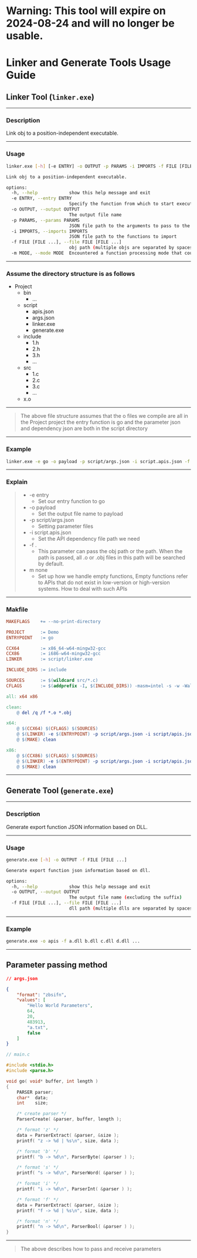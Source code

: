 # Warning: This tool will expire on 2024-08-24 and will no longer be usable.
# Linker and Generate Tools Usage Guide

## Linker Tool (`linker.exe`)
---

### Description
Link obj to a position-independent executable.

---

### Usage
```sh
linker.exe [-h] [-e ENTRY] -o OUTPUT -p PARAMS -i IMPORTS -f FILE [FILE ...] [-m MODE]

Link obj to a position-independent executable.

options:
  -h, --help            show this help message and exit
  -e ENTRY, --entry ENTRY
                        Specify the function from which to start execution (entry point)
  -o OUTPUT, --output OUTPUT
                        The output file name
  -p PARAMS, --params PARAMS
                        JSON file path to the arguments to pass to the executable
  -i IMPORTS, --imports IMPORTS
                        JSON file path to the functions to import
  -f FILE [FILE ...], --file FILE [FILE ...]
                        obj path (multiple objs are separated by spaces) or directory
  -m MODE, --mode MODE  Encountered a function processing mode that could not be loaded: ( none, quit )
```

---

### Assume the directory structure is as follows
- Project
    - bin
        - ...
    - script
        - apis.json
        - args.json
        - linker.exe
        - generate.exe
    - include
        - 1.h
        - 2.h
        - 3.h
        - ...
    - src
        - 1.c
        - 2.c
        - 3.c
        - ...
    - x.o

---

> The above file structure assumes that the o files we compile are all in the Project project
> the entry function is go
> and the parameter json and dependency json are both in the script directory

---

### Example
```sh
linker.exe -e go -o payload -p script/args.json -i script.apis.json -f . -m none
```

---

### Explain
> - -e entry
>   - Set our entry function to go
> - -o payload
>   - Set the output file name to payload
> - -p script/args.json
>   - Setting parameter files
> - -i script.apis.json
>   - Set the API dependency file path we need
> - -f .
>   - This parameter can pass the obj path or the path. When the path is passed, all .o or .obj files in this path will be searched by default.
> - m none
>   - Set up how we handle empty functions, Empty functions refer to APIs that do not exist in low-version or high-version systems. How to deal with such APIs

---

### Makfile
``` makefile
MAKEFLAGS    += --no-print-directory

PROJECT      := Demo
ENTRYPOINT   := go

CCX64        := x86_64-w64-mingw32-gcc
CCX86        := i686-w64-mingw32-gcc
LINKER       := script/linker.exe

INCLUDE_DIRS := include

SOURCES      := $(wildcard src/*.c)
CFLAGS       := $(addprefix -I, $(INCLUDE_DIRS)) -masm=intel -s -w -Wall -c -U UNICODE

all: x64 x86

clean:
	@ del /q /f *.o *.obj

x64:
	@ $(CCX64) $(CFLAGS) $(SOURCES)
	@ $(LINKER) -e $(ENTRYPOINT) -p script/args.json -i script/apis.json -o bin/$(PROJECT).x64.bin -f . -m none
	@ $(MAKE) clean

x86:
	@ $(CCX86) $(CFLAGS) $(SOURCES)
	@ $(LINKER) -e $(ENTRYPOINT) -p script/args.json -i script/apis.json -o bin/$(PROJECT).x86.bin -f . -m none
	@ $(MAKE) clean

```

---

## Generate Tool (`generate.exe`)

---

### Description
Generate export function JSON information based on DLL.

---

### Usage
```sh
generate.exe [-h] -o OUTPUT -f FILE [FILE ...]

Generate export function json information based on dll.

options:
  -h, --help            show this help message and exit
  -o OUTPUT, --output OUTPUT
                        The output file name (excluding the suffix)
  -f FILE [FILE ...], --file FILE [FILE ...]
                        dll path (multiple dlls are separated by spaces)
```

---

### Example
```sh
generate.exe -o apis -f a.dll b.dll c.dll d.dll ...
```

---

## Parameter passing method
```json
// args.json

{
    "format": "zbsifn",
    "values": [
        "Hello World Parameters",
        64,
        20,
        483913,
        "a.txt",
        false
    ]
}
```

```c
// main.c

#include <stdio.h>
#include <parse.h>

void go( void* buffer, int length )
{
    PARSER parser;
    char*  data;
    int    size;

    /* create parser */
    ParserCreate( &parser, buffer, length );

    /* format 'z' */
    data = ParserExtract( &parser, &size );
    printf( "z -> %d | %s\n", size, data );

    /* format 'b' */
    printf( "b -> %d\n", ParserByte( &parser ) );

    /* format 's' */
    printf( "s -> %d\n", ParserWord( &parser ) );

    /* format 'i' */
    printf( "i -> %d\n", ParserInt( &parser ) );

    /* format 'f' */
    data = ParserExtract( &parser, &size );
    printf( "f -> %d | %s\n", size, data );

    /* format 'n' */
    printf( "n -> %d\n", ParserBool( &parser ) );
}
```

---

> The above describes how to pass and receive parameters

